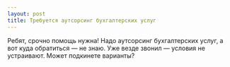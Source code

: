 ```yaml
---
layout: post 
title: Требуется аутсорсинг бухгалтерских услуг 
--- 
```

Ребят, срочно помощь нужна! Надо аутсорсинг бухгалтерских услуг, а вот куда обратиться — не знаю. Уже везде звонил — условия не устраивают. Может подкинете варианты?